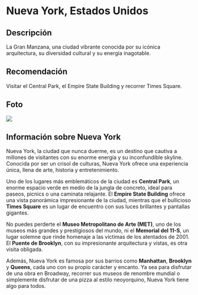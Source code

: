 # Nueva York, Estados Unidos
## Descripción  
La Gran Manzana, una ciudad vibrante conocida por su icónica arquitectura, su diversidad cultural y su energía inagotable.
## Recomendación  
Visitar el Central Park, el Empire State Building y recorrer Times Square.
## Foto  
![](https://www.esbnyc.com/sites/default/files/2020-01/ESB%20Day.jpg)
## Información sobre Nueva York  
Nueva York, la ciudad que nunca duerme, es un destino que cautiva a millones de visitantes con su enorme energía y su inconfundible skyline. Conocida por ser un crisol de culturas, Nueva York ofrece una experiencia única, llena de arte, historia y entretenimiento.

Uno de los lugares más emblemáticos de la ciudad es **Central Park**, un enorme espacio verde en medio de la jungla de concreto, ideal para paseos, picnics o una caminata relajante. El **Empire State Building** ofrece una vista panorámica impresionante de la ciudad, mientras que el bullicioso **Times Square** es un lugar de encuentro con sus luces brillantes y pantallas gigantes.

No puedes perderte el **Museo Metropolitano de Arte (MET)**, uno de los museos más grandes y prestigiosos del mundo, ni el **Memorial del 11-S**, un lugar solemne que rinde homenaje a las víctimas de los atentados de 2001. El **Puente de Brooklyn**, con su impresionante arquitectura y vistas, es otra visita obligada.

Además, Nueva York es famosa por sus barrios como **Manhattan**, **Brooklyn** y **Queens**, cada uno con su propio carácter y encanto. Ya sea para disfrutar de una obra en Broadway, recorrer sus museos de renombre mundial o simplemente disfrutar de una pizza al estilo neoyorquino, Nueva York tiene algo para todos.